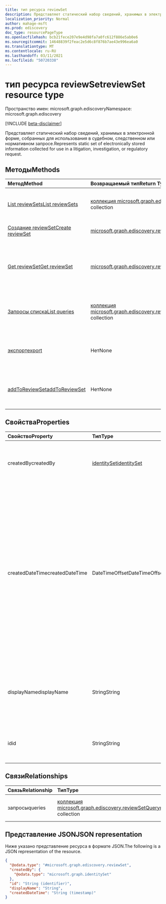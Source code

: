 ```yaml
---
title: тип ресурса reviewSet
description: Представляет статический набор сведений, хранимых в электронной форме, собранных для использования в судебном, следственном или нормативном запросе.
localization_priority: Normal
author: mahage-msft
ms.prod: ediscovery
doc_type: resourcePageType
ms.openlocfilehash: bcb21fece207e9e4d98fa7a0fc612f886e5ab0e6
ms.sourcegitcommit: 14648839f2feac2e5d6c8f876b7ae43e996ea6a0
ms.translationtype: MT
ms.contentlocale: ru-RU
ms.lasthandoff: 03/11/2021
ms.locfileid: "50720338"
---
```

# <a name="reviewset-resource-type"></a><span data-ttu-id="b85f2-103">тип ресурса reviewSet</span><span class="sxs-lookup"><span data-stu-id="b85f2-103">reviewSet resource type</span></span>

<span data-ttu-id="b85f2-104">Пространство имен: microsoft.graph.ediscovery</span><span class="sxs-lookup"><span data-stu-id="b85f2-104">Namespace: microsoft.graph.ediscovery</span></span>

[!INCLUDE [beta-disclaimer](../../includes/beta-disclaimer.md)]

<span data-ttu-id="b85f2-105">Представляет статический набор сведений, хранимых в электронной форме, собранных для использования в судебном, следственном или нормативном запросе.</span><span class="sxs-lookup"><span data-stu-id="b85f2-105">Represents static set of electronically stored information collected for use in a litigation, investigation, or regulatory request.</span></span>

## <a name="methods"></a><span data-ttu-id="b85f2-106">Методы</span><span class="sxs-lookup"><span data-stu-id="b85f2-106">Methods</span></span>

| <span data-ttu-id="b85f2-107">Метод</span><span class="sxs-lookup"><span data-stu-id="b85f2-107">Method</span></span>       | <span data-ttu-id="b85f2-108">Возвращаемый тип</span><span class="sxs-lookup"><span data-stu-id="b85f2-108">Return Type</span></span> | <span data-ttu-id="b85f2-109">Описание</span><span class="sxs-lookup"><span data-stu-id="b85f2-109">Description</span></span> |
|:-------------|:------------|:------------|
| [<span data-ttu-id="b85f2-110">List reviewSets</span><span class="sxs-lookup"><span data-stu-id="b85f2-110">List reviewSets</span></span>](../api/ediscovery-case-list-reviewsets.md) | <span data-ttu-id="b85f2-111">[коллекция microsoft.graph.ediscovery.reviewSet](../resources/ediscovery-reviewset.md)</span><span class="sxs-lookup"><span data-stu-id="b85f2-111">[microsoft.graph.ediscovery.reviewSet](../resources/ediscovery-reviewset.md) collection</span></span> | <span data-ttu-id="b85f2-112">Получите коллекцию объектов **reviewset.**</span><span class="sxs-lookup"><span data-stu-id="b85f2-112">Get a collection of **reviewset** objects.</span></span> |
| [<span data-ttu-id="b85f2-113">Создание reviewSet</span><span class="sxs-lookup"><span data-stu-id="b85f2-113">Create reviewSet</span></span>](../api/ediscovery-case-post-reviewsets.md) | [<span data-ttu-id="b85f2-114">microsoft.graph.ediscovery.reviewSet</span><span class="sxs-lookup"><span data-stu-id="b85f2-114">microsoft.graph.ediscovery.reviewSet</span></span>](../resources/ediscovery-reviewset.md) | <span data-ttu-id="b85f2-115">Создайте новый **обзор.**</span><span class="sxs-lookup"><span data-stu-id="b85f2-115">Create a new **reviewset**.</span></span> |
| [<span data-ttu-id="b85f2-116">Get reviewSet</span><span class="sxs-lookup"><span data-stu-id="b85f2-116">Get reviewSet</span></span>](../api/ediscovery-reviewset-get.md) | [<span data-ttu-id="b85f2-117">microsoft.graph.ediscovery.reviewSet</span><span class="sxs-lookup"><span data-stu-id="b85f2-117">microsoft.graph.ediscovery.reviewSet</span></span>](../resources/ediscovery-reviewset.md) | <span data-ttu-id="b85f2-118">Ознакомьтесь с свойствами и отношениями объекта **reviewSet.**</span><span class="sxs-lookup"><span data-stu-id="b85f2-118">Read the properties and relationships of a **reviewSet** object.</span></span> |
| [<span data-ttu-id="b85f2-119">Запросы списка</span><span class="sxs-lookup"><span data-stu-id="b85f2-119">List queries</span></span>](../api/ediscovery-reviewsetquery-list.md)|<span data-ttu-id="b85f2-120">[коллекция microsoft.graph.ediscovery.reviewSetQuery](../resources/ediscovery-reviewsetquery.md)</span><span class="sxs-lookup"><span data-stu-id="b85f2-120">[microsoft.graph.ediscovery.reviewSetQuery](../resources/ediscovery-reviewsetquery.md) collection</span></span>|<span data-ttu-id="b85f2-121">Получите список ресурсов **reviewSetQuery.**</span><span class="sxs-lookup"><span data-stu-id="b85f2-121">Get a list of **reviewSetQuery** resources.</span></span>|
| [<span data-ttu-id="b85f2-122">экспорт</span><span class="sxs-lookup"><span data-stu-id="b85f2-122">export</span></span>](../api/ediscovery-reviewset-export.md) | <span data-ttu-id="b85f2-123">Нет</span><span class="sxs-lookup"><span data-stu-id="b85f2-123">None</span></span> | <span data-ttu-id="b85f2-124">Инициировать экспорт данных из **наборов отзывов.**</span><span class="sxs-lookup"><span data-stu-id="b85f2-124">Initiate an export of data from the **reviewset**.</span></span> |
| [<span data-ttu-id="b85f2-125">addToReviewSet</span><span class="sxs-lookup"><span data-stu-id="b85f2-125">addToReviewSet</span></span>](../api/ediscovery-reviewset-addtoreviewset.md)|<span data-ttu-id="b85f2-126">Нет</span><span class="sxs-lookup"><span data-stu-id="b85f2-126">None</span></span>|<span data-ttu-id="b85f2-127">Добавление данных из **sourceCollection в** **набор отзывов.**</span><span class="sxs-lookup"><span data-stu-id="b85f2-127">Add data from a **sourceCollection** to a **reviewset**.</span></span>|

## <a name="properties"></a><span data-ttu-id="b85f2-128">Свойства</span><span class="sxs-lookup"><span data-stu-id="b85f2-128">Properties</span></span>

| <span data-ttu-id="b85f2-129">Свойство</span><span class="sxs-lookup"><span data-stu-id="b85f2-129">Property</span></span>     | <span data-ttu-id="b85f2-130">Тип</span><span class="sxs-lookup"><span data-stu-id="b85f2-130">Type</span></span>        | <span data-ttu-id="b85f2-131">Описание</span><span class="sxs-lookup"><span data-stu-id="b85f2-131">Description</span></span> |
|:-------------|:------------|:------------|
|<span data-ttu-id="b85f2-132">createdBy</span><span class="sxs-lookup"><span data-stu-id="b85f2-132">createdBy</span></span>        | [<span data-ttu-id="b85f2-133">identitySet</span><span class="sxs-lookup"><span data-stu-id="b85f2-133">identitySet</span></span>](/graph/api/resources/identityset) | <span data-ttu-id="b85f2-134">Пользователь, создавший набор отзывов.</span><span class="sxs-lookup"><span data-stu-id="b85f2-134">The user who created the review set.</span></span> <span data-ttu-id="b85f2-135">Только для чтения.</span><span class="sxs-lookup"><span data-stu-id="b85f2-135">Read-only.</span></span> |
|<span data-ttu-id="b85f2-136">createdDateTime</span><span class="sxs-lookup"><span data-stu-id="b85f2-136">createdDateTime</span></span>  |<span data-ttu-id="b85f2-137">DateTimeOffset</span><span class="sxs-lookup"><span data-stu-id="b85f2-137">DateTimeOffset</span></span>| <span data-ttu-id="b85f2-138">Дата создания набора отзывов.</span><span class="sxs-lookup"><span data-stu-id="b85f2-138">The datetime when the review set was created.</span></span> <span data-ttu-id="b85f2-139">Тип Timestamp представляет сведения о времени и дате с использованием формата ISO 8601 (всегда применяется формат UTC).</span><span class="sxs-lookup"><span data-stu-id="b85f2-139">The Timestamp type represents date and time information using ISO 8601 format and is always in UTC time.</span></span> <span data-ttu-id="b85f2-140">Например, значение полуночи 1 января 2014 г. в формате UTC: `2014-01-01T00:00:00Z`.</span><span class="sxs-lookup"><span data-stu-id="b85f2-140">For example, midnight UTC on Jan 1, 2014 is `2014-01-01T00:00:00Z`.</span></span> <span data-ttu-id="b85f2-141">Только для чтения.</span><span class="sxs-lookup"><span data-stu-id="b85f2-141">Read-only.</span></span> |
|<span data-ttu-id="b85f2-142">displayName</span><span class="sxs-lookup"><span data-stu-id="b85f2-142">displayName</span></span>      |<span data-ttu-id="b85f2-143">String</span><span class="sxs-lookup"><span data-stu-id="b85f2-143">String</span></span>| <span data-ttu-id="b85f2-144">Имя набора обзоров.</span><span class="sxs-lookup"><span data-stu-id="b85f2-144">The review set name.</span></span> <span data-ttu-id="b85f2-145">Имя уникально с максимальным ограничением в 64 символа.</span><span class="sxs-lookup"><span data-stu-id="b85f2-145">The name is unique with a maximum limit of 64 characters.</span></span> |
|<span data-ttu-id="b85f2-146">id</span><span class="sxs-lookup"><span data-stu-id="b85f2-146">id</span></span>               |<span data-ttu-id="b85f2-147">String</span><span class="sxs-lookup"><span data-stu-id="b85f2-147">String</span></span>| <span data-ttu-id="b85f2-148">В обзоре установлен уникальный идентификатор.</span><span class="sxs-lookup"><span data-stu-id="b85f2-148">The review set unique identifier.</span></span> <span data-ttu-id="b85f2-149">Только для чтения.</span><span class="sxs-lookup"><span data-stu-id="b85f2-149">Read-only.</span></span> |

## <a name="relationships"></a><span data-ttu-id="b85f2-150">Связи</span><span class="sxs-lookup"><span data-stu-id="b85f2-150">Relationships</span></span>

| <span data-ttu-id="b85f2-151">Связь</span><span class="sxs-lookup"><span data-stu-id="b85f2-151">Relationship</span></span> | <span data-ttu-id="b85f2-152">Тип</span><span class="sxs-lookup"><span data-stu-id="b85f2-152">Type</span></span>        | <span data-ttu-id="b85f2-153">Описание</span><span class="sxs-lookup"><span data-stu-id="b85f2-153">Description</span></span> |
|:-------------|:------------|:------------|
| <span data-ttu-id="b85f2-154">запросы</span><span class="sxs-lookup"><span data-stu-id="b85f2-154">queries</span></span> |<span data-ttu-id="b85f2-155">[коллекция microsoft.graph.ediscovery.reviewSetQuery](ediscovery-reviewsetquery.md)</span><span class="sxs-lookup"><span data-stu-id="b85f2-155">[microsoft.graph.ediscovery.reviewSetQuery](ediscovery-reviewsetquery.md) collection</span></span>| <span data-ttu-id="b85f2-p105">Только для чтения. Допускается значение null.</span><span class="sxs-lookup"><span data-stu-id="b85f2-p105">Read-only. Nullable.</span></span>|

## <a name="json-representation"></a><span data-ttu-id="b85f2-158">Представление JSON</span><span class="sxs-lookup"><span data-stu-id="b85f2-158">JSON representation</span></span>

<span data-ttu-id="b85f2-159">Ниже указано представление ресурса в формате JSON.</span><span class="sxs-lookup"><span data-stu-id="b85f2-159">The following is a JSON representation of the resource.</span></span>

<!-- {
  "blockType": "resource",
  "optionalProperties": [

  ],
  "@odata.type": "microsoft.graph.ediscovery.reviewSet",
  "keyProperty": "id"
}-->

```json
{
  "@odata.type": "#microsoft.graph.ediscovery.reviewSet",
  "createdBy": {
    "@odata.type": "microsoft.graph.identitySet"
  },
  "id": "String (identifier)",
  "displayName": "String",
  "createdDateTime": "String (timestamp)"
}
```

<!-- uuid: 16cd6b66-4b1a-43a1-adaf-3a886856ed98
2019-02-04 14:57:30 UTC -->
<!-- {
  "type": "#page.annotation",
  "description": "reviewSet resource",
  "keywords": "",
  "section": "documentation",
  "tocPath": ""
}-->
